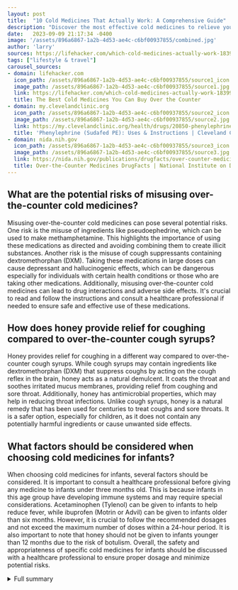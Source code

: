 ```yaml
---
layout: post
title:  "10 Cold Medicines That Actually Work: A Comprehensive Guide"
description: "Discover the most effective cold medicines to relieve your symptoms and get back on your feet faster."
date:   2023-09-09 21:17:34 -0400
image: '/assets/896a6867-1a2b-4d53-ae4c-c6bf00937855/combined.jpg'
author: 'larry'
sources: https://lifehacker.com/which-cold-medicines-actually-work-1839986137 https://www.webmd.com/allergies/decongestants https://my.clevelandclinic.org/health/drugs/20850-phenylephrine-tablets https://nida.nih.gov/publications/drugfacts/over-counter-medicines https://www.thepediatriccarecenter.com/dosingcharts https://www.verywellhealth.com/honey-for-coughing-1298405
tags: ["lifestyle & travel"]
carousel_sources:
- domain: lifehacker.com
  icon_path: /assets/896a6867-1a2b-4d53-ae4c-c6bf00937855/source1_icon.jpg
  image_path: /assets/896a6867-1a2b-4d53-ae4c-c6bf00937855/source1.jpg
  link: https://lifehacker.com/which-cold-medicines-actually-work-1839986137
  title: The Best Cold Medicines You Can Buy Over the Counter
- domain: my.clevelandclinic.org
  icon_path: /assets/896a6867-1a2b-4d53-ae4c-c6bf00937855/source2_icon.jpg
  image_path: /assets/896a6867-1a2b-4d53-ae4c-c6bf00937855/source2.jpg
  link: https://my.clevelandclinic.org/health/drugs/20850-phenylephrine-tablets
  title: 'Phenylephrine (Sudafed PE): Uses & Instructions | Cleveland Clinic'
- domain: nida.nih.gov
  icon_path: /assets/896a6867-1a2b-4d53-ae4c-c6bf00937855/source3_icon.jpg
  image_path: /assets/896a6867-1a2b-4d53-ae4c-c6bf00937855/source3.jpg
  link: https://nida.nih.gov/publications/drugfacts/over-counter-medicines
  title: Over-the-Counter Medicines DrugFacts | National Institute on Drug Abuse (NIDA)
---
```


## What are the potential risks of misusing over-the-counter cold medicines?
Misusing over-the-counter cold medicines can pose several potential risks. One risk is the misuse of ingredients like pseudoephedrine, which can be used to make methamphetamine. This highlights the importance of using these medications as directed and avoiding combining them to create illicit substances. Another risk is the misuse of cough suppressants containing dextromethorphan (DXM). Taking these medications in large doses can cause depressant and hallucinogenic effects, which can be dangerous especially for individuals with certain health conditions or those who are taking other medications. Additionally, misusing over-the-counter cold medicines can lead to drug interactions and adverse side effects. It's crucial to read and follow the instructions and consult a healthcare professional if needed to ensure safe and effective use of these medications.

## How does honey provide relief for coughing compared to over-the-counter cough syrups?
Honey provides relief for coughing in a different way compared to over-the-counter cough syrups. While cough syrups may contain ingredients like dextromethorphan (DXM) that suppress coughs by acting on the cough reflex in the brain, honey acts as a natural demulcent. It coats the throat and soothes irritated mucus membranes, providing relief from coughing and sore throat. Additionally, honey has antimicrobial properties, which may help in reducing throat infections. Unlike cough syrups, honey is a natural remedy that has been used for centuries to treat coughs and sore throats. It is a safer option, especially for children, as it does not contain any potentially harmful ingredients or cause unwanted side effects.

## What factors should be considered when choosing cold medicines for infants?
When choosing cold medicines for infants, several factors should be considered. It is important to consult a healthcare professional before giving any medicine to infants under three months old. This is because infants in this age group have developing immune systems and may require special considerations. Acetaminophen (Tylenol) can be given to infants to help reduce fever, while ibuprofen (Motrin or Advil) can be given to infants older than six months. However, it is crucial to follow the recommended dosages and not exceed the maximum number of doses within a 24-hour period. It is also important to note that honey should not be given to infants younger than 12 months due to the risk of botulism. Overall, the safety and appropriateness of specific cold medicines for infants should be discussed with a healthcare professional to ensure proper dosage and minimize potential risks.

<details>
  <summary>Full summary</summary>
When you have a cold, it's important to know which medicines actually work to relieve your symptoms. This article explores the effectiveness of different cold medicines.<br><br>Decongestants are a popular choice for relieving nasal congestion. Pseudoephedrine, an effective decongestant, has been used for years to alleviate nasal congestion. However, its replacement, phenylephrine, has been found to be less effective in reducing congestion. It's important to note that while decongestants can provide relief from congestion, they do not help with sneezing or itching.<br><br>There's a lot of debate surrounding over-the-counter cough medicines. While many people turn to these medicines for relief, there is not enough evidence to prove their effectiveness. It's worth considering alternative remedies, such as honey, which has been found to soothe sore throats and relieve coughing better than over-the-counter cough syrups.<br><br>When it comes to managing fevers and pain, acetaminophen and ibuprofen are effective options. These medications can help reduce fever and alleviate pain associated with a cold.<br><br>In addition to exploring the main source, we've gathered information from extra sources to provide a comprehensive overview. Decongestants, such as Afrin, Dristan, Vicks Sinex, Sudafed PE, and Silfedrine, work by shrinking swollen blood vessels and tissues. They can be found in various forms, including pills, liquids, nose drops, and nasal sprays. It's important to follow the recommended usage and avoid using decongestant nasal sprays for more than three days.<br><br>It's advisable to consult a doctor before taking decongestants if you have certain health conditions, such as glaucoma, high blood pressure, heart conditions, thyroid problems, enlarged prostate, or diabetes. Some individuals may experience jitters or trouble sleeping when taking decongestants, and it's recommended to reduce caffeine intake while using these medications.<br><br>Misuse of over-the-counter medicines can lead to serious health risks. For example, pseudoephedrine, commonly found in cold medicines, can be used to make methamphetamine. It's important to use these medications as directed and avoid combining them to create new products. Additionally, certain over-the-counter medicines, like dextromethorphan (DXM) found in cough suppressants, can cause depressant and hallucinogenic effects when taken in large doses.<br><br>When it comes to treating a cold, it's essential to consider the age of the individual. For infants under three months old, it's important to consult a healthcare professional before giving any medicine. Acetaminophen (Tylenol) can be given every 4-6 hours to help reduce fever, while ibuprofen (Motrin or Advil) can be given every 6-8 hours. It's crucial to follow the recommended dosages and not exceed the maximum number of doses within a 24-hour period.<br><br>Honey has been found to provide relief for coughing in both children and adults. It coats the throat and soothes irritated mucus membranes. However, it should not be given to babies younger than 12 months due to the risk of botulism. It's recommended to limit honey intake to less than 6 teaspoons per day to manage sugar intake.<br><br>In conclusion, when choosing cold medicines, it's important to consider the effectiveness of the ingredients. Decongestants can provide relief from nasal congestion, but they may not help with sneezing or itching. Over-the-counter cough medicines have limited evidence of effectiveness, and alternative remedies like honey may provide better relief. Acetaminophen and ibuprofen are effective for managing fevers and pain. It's crucial to read and follow the instructions for over-the-counter medicines to avoid misuse. Overall, a personalized approach and consultation with a healthcare professional can help determine the best course of treatment for a cold.
</details>
